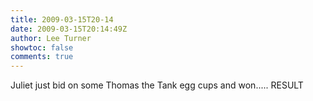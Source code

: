 ```yaml
---
title: 2009-03-15T20-14
date: 2009-03-15T20:14:49Z
author: Lee Turner
showtoc: false
comments: true
---
```


Juliet just bid on some Thomas the Tank egg cups and won..... RESULT

